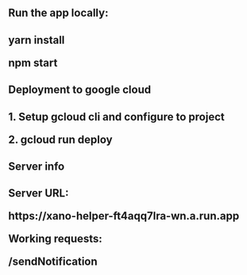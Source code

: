 <h2>Run the app locally: <h2>

<p>yarn install</p>
<p>npm start</p>

<h2>Deployment to google cloud<h2>
<p>1. Setup gcloud cli and configure to project</p>
<p>2. gcloud run deploy</p>

<h2>Server info<h2>
<p>Server URL:</p>
<p>https://xano-helper-ft4aqq7lra-wn.a.run.app</p>

<p>Working requests:</p>
<p>/sendNotification</p>